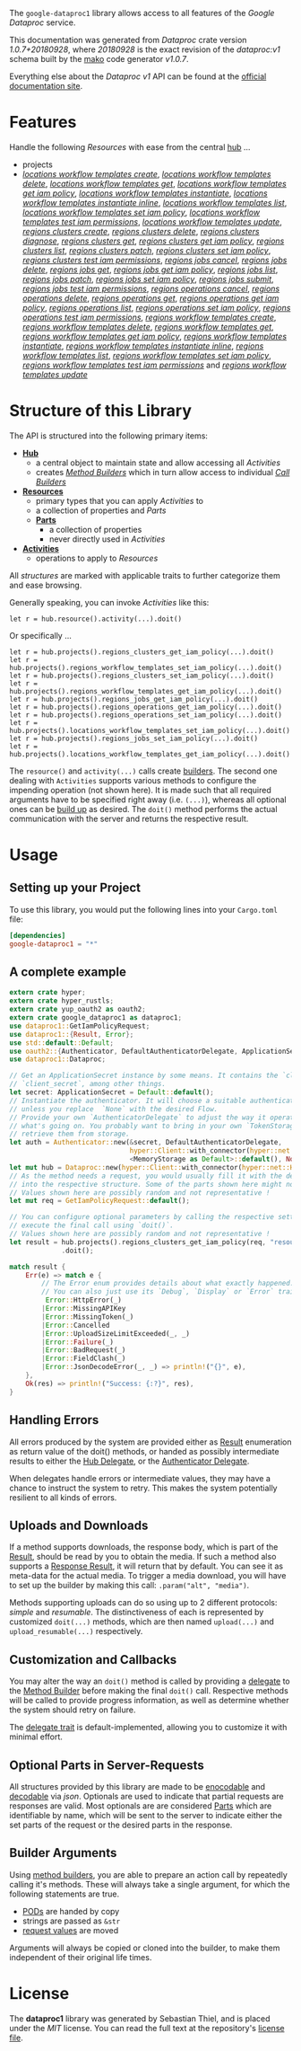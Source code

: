 <!---
DO NOT EDIT !
This file was generated automatically from 'src/mako/api/README.md.mako'
DO NOT EDIT !
-->
The `google-dataproc1` library allows access to all features of the *Google Dataproc* service.

This documentation was generated from *Dataproc* crate version *1.0.7+20180928*, where *20180928* is the exact revision of the *dataproc:v1* schema built by the [mako](http://www.makotemplates.org/) code generator *v1.0.7*.

Everything else about the *Dataproc* *v1* API can be found at the
[official documentation site](https://cloud.google.com/dataproc/).
# Features

Handle the following *Resources* with ease from the central [hub](https://docs.rs/google-dataproc1/1.0.7+20180928/google_dataproc1/struct.Dataproc.html) ... 

* projects
 * [*locations workflow templates create*](https://docs.rs/google-dataproc1/1.0.7+20180928/google_dataproc1/struct.ProjectLocationWorkflowTemplateCreateCall.html), [*locations workflow templates delete*](https://docs.rs/google-dataproc1/1.0.7+20180928/google_dataproc1/struct.ProjectLocationWorkflowTemplateDeleteCall.html), [*locations workflow templates get*](https://docs.rs/google-dataproc1/1.0.7+20180928/google_dataproc1/struct.ProjectLocationWorkflowTemplateGetCall.html), [*locations workflow templates get iam policy*](https://docs.rs/google-dataproc1/1.0.7+20180928/google_dataproc1/struct.ProjectLocationWorkflowTemplateGetIamPolicyCall.html), [*locations workflow templates instantiate*](https://docs.rs/google-dataproc1/1.0.7+20180928/google_dataproc1/struct.ProjectLocationWorkflowTemplateInstantiateCall.html), [*locations workflow templates instantiate inline*](https://docs.rs/google-dataproc1/1.0.7+20180928/google_dataproc1/struct.ProjectLocationWorkflowTemplateInstantiateInlineCall.html), [*locations workflow templates list*](https://docs.rs/google-dataproc1/1.0.7+20180928/google_dataproc1/struct.ProjectLocationWorkflowTemplateListCall.html), [*locations workflow templates set iam policy*](https://docs.rs/google-dataproc1/1.0.7+20180928/google_dataproc1/struct.ProjectLocationWorkflowTemplateSetIamPolicyCall.html), [*locations workflow templates test iam permissions*](https://docs.rs/google-dataproc1/1.0.7+20180928/google_dataproc1/struct.ProjectLocationWorkflowTemplateTestIamPermissionCall.html), [*locations workflow templates update*](https://docs.rs/google-dataproc1/1.0.7+20180928/google_dataproc1/struct.ProjectLocationWorkflowTemplateUpdateCall.html), [*regions clusters create*](https://docs.rs/google-dataproc1/1.0.7+20180928/google_dataproc1/struct.ProjectRegionClusterCreateCall.html), [*regions clusters delete*](https://docs.rs/google-dataproc1/1.0.7+20180928/google_dataproc1/struct.ProjectRegionClusterDeleteCall.html), [*regions clusters diagnose*](https://docs.rs/google-dataproc1/1.0.7+20180928/google_dataproc1/struct.ProjectRegionClusterDiagnoseCall.html), [*regions clusters get*](https://docs.rs/google-dataproc1/1.0.7+20180928/google_dataproc1/struct.ProjectRegionClusterGetCall.html), [*regions clusters get iam policy*](https://docs.rs/google-dataproc1/1.0.7+20180928/google_dataproc1/struct.ProjectRegionClusterGetIamPolicyCall.html), [*regions clusters list*](https://docs.rs/google-dataproc1/1.0.7+20180928/google_dataproc1/struct.ProjectRegionClusterListCall.html), [*regions clusters patch*](https://docs.rs/google-dataproc1/1.0.7+20180928/google_dataproc1/struct.ProjectRegionClusterPatchCall.html), [*regions clusters set iam policy*](https://docs.rs/google-dataproc1/1.0.7+20180928/google_dataproc1/struct.ProjectRegionClusterSetIamPolicyCall.html), [*regions clusters test iam permissions*](https://docs.rs/google-dataproc1/1.0.7+20180928/google_dataproc1/struct.ProjectRegionClusterTestIamPermissionCall.html), [*regions jobs cancel*](https://docs.rs/google-dataproc1/1.0.7+20180928/google_dataproc1/struct.ProjectRegionJobCancelCall.html), [*regions jobs delete*](https://docs.rs/google-dataproc1/1.0.7+20180928/google_dataproc1/struct.ProjectRegionJobDeleteCall.html), [*regions jobs get*](https://docs.rs/google-dataproc1/1.0.7+20180928/google_dataproc1/struct.ProjectRegionJobGetCall.html), [*regions jobs get iam policy*](https://docs.rs/google-dataproc1/1.0.7+20180928/google_dataproc1/struct.ProjectRegionJobGetIamPolicyCall.html), [*regions jobs list*](https://docs.rs/google-dataproc1/1.0.7+20180928/google_dataproc1/struct.ProjectRegionJobListCall.html), [*regions jobs patch*](https://docs.rs/google-dataproc1/1.0.7+20180928/google_dataproc1/struct.ProjectRegionJobPatchCall.html), [*regions jobs set iam policy*](https://docs.rs/google-dataproc1/1.0.7+20180928/google_dataproc1/struct.ProjectRegionJobSetIamPolicyCall.html), [*regions jobs submit*](https://docs.rs/google-dataproc1/1.0.7+20180928/google_dataproc1/struct.ProjectRegionJobSubmitCall.html), [*regions jobs test iam permissions*](https://docs.rs/google-dataproc1/1.0.7+20180928/google_dataproc1/struct.ProjectRegionJobTestIamPermissionCall.html), [*regions operations cancel*](https://docs.rs/google-dataproc1/1.0.7+20180928/google_dataproc1/struct.ProjectRegionOperationCancelCall.html), [*regions operations delete*](https://docs.rs/google-dataproc1/1.0.7+20180928/google_dataproc1/struct.ProjectRegionOperationDeleteCall.html), [*regions operations get*](https://docs.rs/google-dataproc1/1.0.7+20180928/google_dataproc1/struct.ProjectRegionOperationGetCall.html), [*regions operations get iam policy*](https://docs.rs/google-dataproc1/1.0.7+20180928/google_dataproc1/struct.ProjectRegionOperationGetIamPolicyCall.html), [*regions operations list*](https://docs.rs/google-dataproc1/1.0.7+20180928/google_dataproc1/struct.ProjectRegionOperationListCall.html), [*regions operations set iam policy*](https://docs.rs/google-dataproc1/1.0.7+20180928/google_dataproc1/struct.ProjectRegionOperationSetIamPolicyCall.html), [*regions operations test iam permissions*](https://docs.rs/google-dataproc1/1.0.7+20180928/google_dataproc1/struct.ProjectRegionOperationTestIamPermissionCall.html), [*regions workflow templates create*](https://docs.rs/google-dataproc1/1.0.7+20180928/google_dataproc1/struct.ProjectRegionWorkflowTemplateCreateCall.html), [*regions workflow templates delete*](https://docs.rs/google-dataproc1/1.0.7+20180928/google_dataproc1/struct.ProjectRegionWorkflowTemplateDeleteCall.html), [*regions workflow templates get*](https://docs.rs/google-dataproc1/1.0.7+20180928/google_dataproc1/struct.ProjectRegionWorkflowTemplateGetCall.html), [*regions workflow templates get iam policy*](https://docs.rs/google-dataproc1/1.0.7+20180928/google_dataproc1/struct.ProjectRegionWorkflowTemplateGetIamPolicyCall.html), [*regions workflow templates instantiate*](https://docs.rs/google-dataproc1/1.0.7+20180928/google_dataproc1/struct.ProjectRegionWorkflowTemplateInstantiateCall.html), [*regions workflow templates instantiate inline*](https://docs.rs/google-dataproc1/1.0.7+20180928/google_dataproc1/struct.ProjectRegionWorkflowTemplateInstantiateInlineCall.html), [*regions workflow templates list*](https://docs.rs/google-dataproc1/1.0.7+20180928/google_dataproc1/struct.ProjectRegionWorkflowTemplateListCall.html), [*regions workflow templates set iam policy*](https://docs.rs/google-dataproc1/1.0.7+20180928/google_dataproc1/struct.ProjectRegionWorkflowTemplateSetIamPolicyCall.html), [*regions workflow templates test iam permissions*](https://docs.rs/google-dataproc1/1.0.7+20180928/google_dataproc1/struct.ProjectRegionWorkflowTemplateTestIamPermissionCall.html) and [*regions workflow templates update*](https://docs.rs/google-dataproc1/1.0.7+20180928/google_dataproc1/struct.ProjectRegionWorkflowTemplateUpdateCall.html)




# Structure of this Library

The API is structured into the following primary items:

* **[Hub](https://docs.rs/google-dataproc1/1.0.7+20180928/google_dataproc1/struct.Dataproc.html)**
    * a central object to maintain state and allow accessing all *Activities*
    * creates [*Method Builders*](https://docs.rs/google-dataproc1/1.0.7+20180928/google_dataproc1/trait.MethodsBuilder.html) which in turn
      allow access to individual [*Call Builders*](https://docs.rs/google-dataproc1/1.0.7+20180928/google_dataproc1/trait.CallBuilder.html)
* **[Resources](https://docs.rs/google-dataproc1/1.0.7+20180928/google_dataproc1/trait.Resource.html)**
    * primary types that you can apply *Activities* to
    * a collection of properties and *Parts*
    * **[Parts](https://docs.rs/google-dataproc1/1.0.7+20180928/google_dataproc1/trait.Part.html)**
        * a collection of properties
        * never directly used in *Activities*
* **[Activities](https://docs.rs/google-dataproc1/1.0.7+20180928/google_dataproc1/trait.CallBuilder.html)**
    * operations to apply to *Resources*

All *structures* are marked with applicable traits to further categorize them and ease browsing.

Generally speaking, you can invoke *Activities* like this:

```Rust,ignore
let r = hub.resource().activity(...).doit()
```

Or specifically ...

```ignore
let r = hub.projects().regions_clusters_get_iam_policy(...).doit()
let r = hub.projects().regions_workflow_templates_set_iam_policy(...).doit()
let r = hub.projects().regions_clusters_set_iam_policy(...).doit()
let r = hub.projects().regions_workflow_templates_get_iam_policy(...).doit()
let r = hub.projects().regions_jobs_get_iam_policy(...).doit()
let r = hub.projects().regions_operations_get_iam_policy(...).doit()
let r = hub.projects().regions_operations_set_iam_policy(...).doit()
let r = hub.projects().locations_workflow_templates_set_iam_policy(...).doit()
let r = hub.projects().regions_jobs_set_iam_policy(...).doit()
let r = hub.projects().locations_workflow_templates_get_iam_policy(...).doit()
```

The `resource()` and `activity(...)` calls create [builders][builder-pattern]. The second one dealing with `Activities` 
supports various methods to configure the impending operation (not shown here). It is made such that all required arguments have to be 
specified right away (i.e. `(...)`), whereas all optional ones can be [build up][builder-pattern] as desired.
The `doit()` method performs the actual communication with the server and returns the respective result.

# Usage

## Setting up your Project

To use this library, you would put the following lines into your `Cargo.toml` file:

```toml
[dependencies]
google-dataproc1 = "*"
```

## A complete example

```Rust
extern crate hyper;
extern crate hyper_rustls;
extern crate yup_oauth2 as oauth2;
extern crate google_dataproc1 as dataproc1;
use dataproc1::GetIamPolicyRequest;
use dataproc1::{Result, Error};
use std::default::Default;
use oauth2::{Authenticator, DefaultAuthenticatorDelegate, ApplicationSecret, MemoryStorage};
use dataproc1::Dataproc;

// Get an ApplicationSecret instance by some means. It contains the `client_id` and 
// `client_secret`, among other things.
let secret: ApplicationSecret = Default::default();
// Instantiate the authenticator. It will choose a suitable authentication flow for you, 
// unless you replace  `None` with the desired Flow.
// Provide your own `AuthenticatorDelegate` to adjust the way it operates and get feedback about 
// what's going on. You probably want to bring in your own `TokenStorage` to persist tokens and
// retrieve them from storage.
let auth = Authenticator::new(&secret, DefaultAuthenticatorDelegate,
                              hyper::Client::with_connector(hyper::net::HttpsConnector::new(hyper_rustls::TlsClient::new())),
                              <MemoryStorage as Default>::default(), None);
let mut hub = Dataproc::new(hyper::Client::with_connector(hyper::net::HttpsConnector::new(hyper_rustls::TlsClient::new())), auth);
// As the method needs a request, you would usually fill it with the desired information
// into the respective structure. Some of the parts shown here might not be applicable !
// Values shown here are possibly random and not representative !
let mut req = GetIamPolicyRequest::default();

// You can configure optional parameters by calling the respective setters at will, and
// execute the final call using `doit()`.
// Values shown here are possibly random and not representative !
let result = hub.projects().regions_clusters_get_iam_policy(req, "resource")
             .doit();

match result {
    Err(e) => match e {
        // The Error enum provides details about what exactly happened.
        // You can also just use its `Debug`, `Display` or `Error` traits
         Error::HttpError(_)
        |Error::MissingAPIKey
        |Error::MissingToken(_)
        |Error::Cancelled
        |Error::UploadSizeLimitExceeded(_, _)
        |Error::Failure(_)
        |Error::BadRequest(_)
        |Error::FieldClash(_)
        |Error::JsonDecodeError(_, _) => println!("{}", e),
    },
    Ok(res) => println!("Success: {:?}", res),
}

```
## Handling Errors

All errors produced by the system are provided either as [Result](https://docs.rs/google-dataproc1/1.0.7+20180928/google_dataproc1/enum.Result.html) enumeration as return value of 
the doit() methods, or handed as possibly intermediate results to either the 
[Hub Delegate](https://docs.rs/google-dataproc1/1.0.7+20180928/google_dataproc1/trait.Delegate.html), or the [Authenticator Delegate](https://docs.rs/yup-oauth2/*/yup_oauth2/trait.AuthenticatorDelegate.html).

When delegates handle errors or intermediate values, they may have a chance to instruct the system to retry. This 
makes the system potentially resilient to all kinds of errors.

## Uploads and Downloads
If a method supports downloads, the response body, which is part of the [Result](https://docs.rs/google-dataproc1/1.0.7+20180928/google_dataproc1/enum.Result.html), should be
read by you to obtain the media.
If such a method also supports a [Response Result](https://docs.rs/google-dataproc1/1.0.7+20180928/google_dataproc1/trait.ResponseResult.html), it will return that by default.
You can see it as meta-data for the actual media. To trigger a media download, you will have to set up the builder by making
this call: `.param("alt", "media")`.

Methods supporting uploads can do so using up to 2 different protocols: 
*simple* and *resumable*. The distinctiveness of each is represented by customized 
`doit(...)` methods, which are then named `upload(...)` and `upload_resumable(...)` respectively.

## Customization and Callbacks

You may alter the way an `doit()` method is called by providing a [delegate](https://docs.rs/google-dataproc1/1.0.7+20180928/google_dataproc1/trait.Delegate.html) to the 
[Method Builder](https://docs.rs/google-dataproc1/1.0.7+20180928/google_dataproc1/trait.CallBuilder.html) before making the final `doit()` call. 
Respective methods will be called to provide progress information, as well as determine whether the system should 
retry on failure.

The [delegate trait](https://docs.rs/google-dataproc1/1.0.7+20180928/google_dataproc1/trait.Delegate.html) is default-implemented, allowing you to customize it with minimal effort.

## Optional Parts in Server-Requests

All structures provided by this library are made to be [enocodable](https://docs.rs/google-dataproc1/1.0.7+20180928/google_dataproc1/trait.RequestValue.html) and 
[decodable](https://docs.rs/google-dataproc1/1.0.7+20180928/google_dataproc1/trait.ResponseResult.html) via *json*. Optionals are used to indicate that partial requests are responses 
are valid.
Most optionals are are considered [Parts](https://docs.rs/google-dataproc1/1.0.7+20180928/google_dataproc1/trait.Part.html) which are identifiable by name, which will be sent to 
the server to indicate either the set parts of the request or the desired parts in the response.

## Builder Arguments

Using [method builders](https://docs.rs/google-dataproc1/1.0.7+20180928/google_dataproc1/trait.CallBuilder.html), you are able to prepare an action call by repeatedly calling it's methods.
These will always take a single argument, for which the following statements are true.

* [PODs][wiki-pod] are handed by copy
* strings are passed as `&str`
* [request values](https://docs.rs/google-dataproc1/1.0.7+20180928/google_dataproc1/trait.RequestValue.html) are moved

Arguments will always be copied or cloned into the builder, to make them independent of their original life times.

[wiki-pod]: http://en.wikipedia.org/wiki/Plain_old_data_structure
[builder-pattern]: http://en.wikipedia.org/wiki/Builder_pattern
[google-go-api]: https://github.com/google/google-api-go-client

# License
The **dataproc1** library was generated by Sebastian Thiel, and is placed 
under the *MIT* license.
You can read the full text at the repository's [license file][repo-license].

[repo-license]: https://github.com/Byron/google-apis-rsblob/master/LICENSE.md
